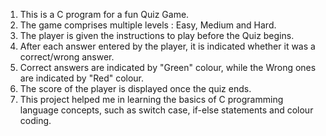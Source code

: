 1. This is a C program for a fun Quiz Game.<br />
2. The game comprises multiple levels : Easy, Medium and Hard.<br />
3. The player is given the instructions to play before the Quiz begins.<br />
4. After each answer entered by the player, it is indicated whether it was a correct/wrong answer.<br />
5. Correct answers are indicated by "Green" colour, while the Wrong ones are indicated by "Red" colour.<br />
6. The score of the player is displayed once the quiz ends.<br />
7. This project helped me in learning the basics of C programming language concepts, such as switch case, if-else statements and colour coding.
